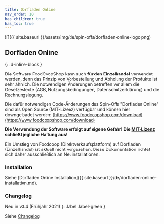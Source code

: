 ```yaml
---
title: Dorfladen Online
nav_order: 10
has_children: true
has_toc: true
---
```


![]({{ site.baseurl }}/assets/img/de/spin-offs/dorfladen-online-logo.png)

## Dorfladen Online
{: .d-inline-block }

Die Software FoodCoopShop kann auch **für den Einzelhandel** verwendet werden, denn das Prinzip von Vorbestellung und Abholung der Produkte ist sehr ähnlich. Die notwendigen Änderungen betreffen vor allem die Gesetzestexte (AGB, Nutzungsbedingungen, Datenschutzerklärung) und die Rechnungslegung.

Die dafür notwendigen Code-Änderungen des Spin-Offs "Dorfladen Online" sind als Open Source (MIT-Lizenz) verfügbar und können hier downgeloadet werden:
[https://www.foodcoopshop.com/download](https://www.foodcoopshop.com/download)

**Die Verwendung der Software erfolgt auf eigene Gefahr! Die [MIT-Lizenz]({{site.repo_url}}/blob/develop/LICENSE) schließt jegliche Haftung aus!**

Ein Umstieg von Foodcoop (Direktverkaufsplattform) auf Dorfladen (Einzelhandel) ist aktuell nicht vorgesehen. Diese Dokumentation richtet sich daher ausschließlich an Neuinstallationen.

### Installation

Siehe [Dorfladen Online Installation]({{ site.baseurl }}/de/dorfladen-online-installation.md).

### Changelog

Neu in v3.4 (Frühjahr 2021)
{: .label .label-green }

Siehe [Changelog]({{site.repo_url}}/blob/develop/CHANGELOG.md#neue-funktionen-für-den-einzelhandels-modus)

